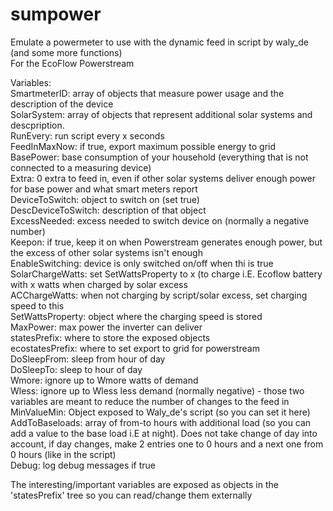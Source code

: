 # sumpower
Emulate a powermeter to use with the dynamic feed in script by waly_de (and some more functions)  
For the EcoFlow Powerstream   

Variables:  
SmartmeterID: array of objects that measure power usage and the description of the device  
SolarSystem: array of objects that represent additional solar systems and descpription.   
RunEvery: run script every x seconds  
FeedInMaxNow: if true, export maximum possible energy to grid  
BasePower: base consumption of your household (everything that is not connected to a measuring device)  
Extra: 0 extra to feed in, even if other solar systems deliver enough power for base power and what smart meters report  
DeviceToSwitch: object to switch on (set true)  
DescDeviceToSwitch: description of that object  
ExcessNeeded: excess needed to switch device on (normally a negative number)  
Keepon: if true, keep it on when Powerstream generates enough power, but the excess of other solar systems isn't enough  
EnableSwitching: device is only switched on/off when thi is true  
SolarChargeWatts: set SetWattsProperty to x (to charge i.E. Ecoflow battery with x watts when charged by solar excess  
ACChargeWatts: when not charging by script/solar excess, set charging speed to this  
SetWattsProperty: object where the charging speed is stored  
MaxPower: max power the inverter can deliver  
statesPrefix: where to store the exposed objects  
ecostatesPrefix: where to set export to grid for powerstream  
DoSleepFrom: sleep from hour of day  
DoSleepTo: sleep to hour of day  
Wmore: ignore up to Wmore watts of demand  
Wless: ignore up to Wless less demand (normally negative) - those two variables are meant to reduce the number of changes to the feed in  
MinValueMin: Object exposed to Waly_de's script (so you can set it here)  
AddToBaseloads: array of from-to hours with additional load (so you can add a value to the base load i.E at night). Does not take change of day into   account, if day changes, make 2 entries one to 0 hours and a next one from 0 hours (like in the script)  
Debug: log debug messages if true  
  
The interesting/important variables are exposed as objects in the 'statesPrefix' tree so you can read/change them externally  
